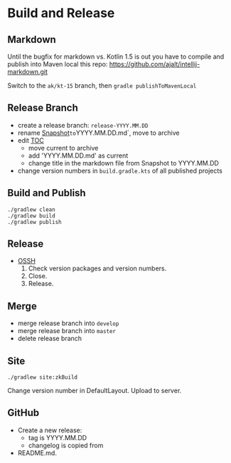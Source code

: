 # Build and Release

## Markdown

Until the bugfix for markdown vs. Kotlin 1.5 is out you have to compile and
publish into Maven local this repo: https://github.com/ajalt/intellij-markdown.git

Switch to the `ak/kt-15` branch, then `gradle publishToMavenLocal`

## Release Branch

- create a release branch: `release-YYYY.MM.DD`
- rename [Snapshot](/doc/changelog/Snapshot.md)` to `YYYY.MM.DD.md`, move to archive
- edit [TOC](/doc/changelog/TOC.md)
    - move current to archive
    - add 'YYYY.MM.DD.md' as current
    - change title in the markdown file from Snapshot to YYYY.MM.DD
- change version numbers in `build.gradle.kts` of all published projects

## Build and Publish

```shell
./gradlew clean
./gradlew build
./gradlew publish
```

## Release

- [OSSH](https://s01.oss.sonatype.org/#welcome)
    1. Check version packages and version numbers.
    1. Close.
    1. Release.

## Merge

- merge release branch into `develop`
- merge release branch into `master`
- delete release branch

## Site

```shell
./gradlew site:zkBuild
```

Change version number in DefaultLayout.
Upload to server.

## GitHub

- Create a new release:
   - tag is YYYY.MM.DD
   - changelog is copied from 
- README.md.